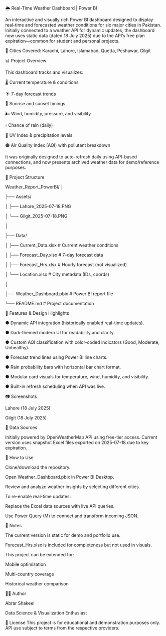 🌦️ Real-Time Weather Dashboard | Power BI

An interactive and visually rich Power BI dashboard designed to display real-time and forecasted weather conditions for six major cities in Pakistan. Initially connected to a weather API for dynamic updates, the dashboard now uses static data (dated 18 July 2025) due to the API’s free plan expiration—common for student and personal projects.

📍 Cities Covered: Karachi, Lahore, Islamabad, Quetta, Peshawar, Gilgit

📊 Project Overview

This dashboard tracks and visualizes:

🌡️ Current temperature & conditions

☀️ 7-day forecast trends

🌅 Sunrise and sunset timings

🌬️ Wind, humidity, pressure, and visibility

💧 Chance of rain (daily)

🔆 UV Index & precipitation levels

🟠 Air Quality Index (AQI) with pollutant breakdown

It was originally designed to auto-refresh daily using API-based connections, and now presents archived weather data for demo/reference purposes.

📁 Project Structure

Weather_Report_PowerBI/
  │
  
  ├── Assets/
  
  │   ├── Lahore_2025-07-18.PNG
  
  │   └── Gilgit_2025-07-18.PNG
  
  │

  ├── Data/
  
  │   ├── Current_Data.xlsx         # Current weather conditions
  
  │   ├── Forecast_Day.xlsx         # 7-day forecast data

  │   ├── Forecast_Hrs.xlsx         # Hourly forecast (not visualized)

  │   └── Location.xlsx             # City metadata (IDs, coords)

  │
  
  ├── Weather_Dashboard.pbix        # Power BI report file
  
  └── README.md                     # Project documentation

🧠 Features & Design Highlights

● Dynamic API integration (historically enabled real-time updates).

● Dark-themed modern UI for readability and clarity.

● Custom AQI classification with color-coded indicators (Good, Moderate, Unhealthy).

● Forecast trend lines using Power BI line charts.

● Rain probability bars with horizontal bar chart format.

● Modular card visuals for temperature, wind, humidity, and visibility.

● Built-in refresh scheduling when API was live.

📷 Screenshots

Lahore (18 July 2025)	

Gilgit (18 July 2025)

🔗 Data Sources

Initially powered by OpenWeatherMap API using free-tier access. Current version uses snapshot Excel files exported on 2025-07-18 due to key expiration.

🔧 How to Use

Clone/download the repository.

Open Weather_Dashboard.pbix in Power BI Desktop.

Review and analyze weather insights by selecting different cities.

To re-enable real-time updates:

Replace the Excel data sources with live API queries.

Use Power Query (M) to connect and transform incoming JSON.

📌 Notes

The current version is static for demo and portfolio use.

Forecast_Hrs.xlsx is included for completeness but not used in visuals.

This project can be extended for:

Mobile optimization

Multi-country coverage

Historical weather comparison

👨‍💻 Author

Abrar Shakeel

Data Science & Visualization Enthusiast


📄 License
This project is for educational and demonstration purposes only. API use subject to terms from the respective providers.
